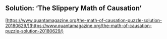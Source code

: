 ## Solution: ‘The Slippery Math of Causation’
  
  [https://www.quantamagazine.org/the-math-of-causation-puzzle-solution-20180629/](https://www.quantamagazine.org/the-math-of-causation-puzzle-solution-20180629/)